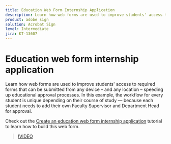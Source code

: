 ```yaml
---
title: Education Web Form Internship Application
description: Learn how web forms are used to improve students' access to required forms
product: adobe sign
solution: Acrobat Sign
level: Intermediate
jira: KT-13607
---
```

# Education web form internship application

Learn how web forms are used to improve students' access to required forms that can be submitted from any device – and any location – speeding up educational approval processes. In this example, the workflow for every student is unique depending on their course of study — because each student needs to add their own Faculty Supervisor and Department Head for approval.

Check out the [Create an education web form internship application](usecase-edu-intern-create.md) tutorial to learn how to build this web form.

>[!VIDEO](https://video.tv.adobe.com/v/3421773?quality=12&learn=on&hidetitle=true)
